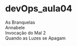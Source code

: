# devOps_aula04

As Branquelas<br>
Annabele<br>
Invocação do Mal 2<br>
Quando as Luzes se Apagam<br>